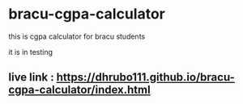 # bracu-cgpa-calculator

this is cgpa calculator for bracu students

it is in testing 

## live link : https://dhrubo111.github.io/bracu-cgpa-calculator/index.html